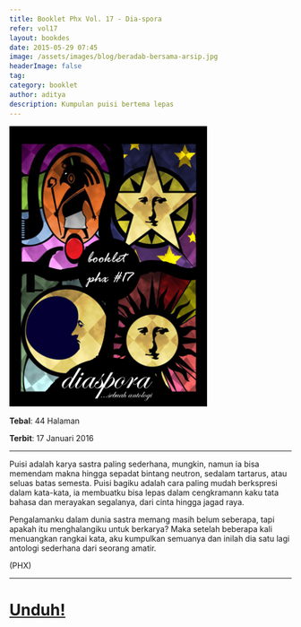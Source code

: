 ```yaml
---
title: Booklet Phx Vol. 17 - Dia-spora
refer: vol17
layout: bookdes
date: 2015-05-29 07:45
image: /assets/images/blog/beradab-bersama-arsip.jpg
headerImage: false
tag:
category: booklet
author: aditya
description: Kumpulan puisi bertema lepas
---
```


<img class="image" src="/assets/images/cover/booklet17.jpg" alt="__" height="500px">

__Tebal__: 44 Halaman

__Terbit__: 17 Januari 2016

***

Puisi adalah karya sastra paling sederhana, mungkin, namun ia bisa memendam makna hingga sepadat bintang neutron, sedalam tartarus, atau seluas batas semesta. Puisi bagiku adalah cara paling mudah berkspresi dalam kata-kata, ia membuatku bisa lepas dalam cengkramann kaku tata bahasa dan merayakan segalanya, dari cinta hingga jagad raya.

Pengalamanku dalam dunia sastra memang masih belum seberapa, tapi apakah itu menghalangiku untuk berkarya? Maka setelah beberapa kali menuangkan rangkai kata, aku kumpulkan semuanya dan inilah dia satu lagi antologi sederhana dari seorang amatir.

(PHX)

***

# [Unduh!][akses]

[akses]: https://issuu.com/Aditya-FiniarelPhoenix/docs/_17_diaspora